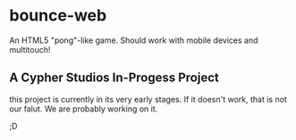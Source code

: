 # bounce-web
An HTML5 "pong"-like game. Should work with mobile devices and multitouch!

## A Cypher Studios In-Progess Project

this project is currently in its very early stages. If it doesn't work, that is not our falut. We are probably working on it.

;D